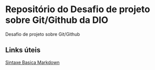 # Repositório do Desafio de projeto sobre Git/Github da DIO
Desafio de projeto sobre Git/Github

## Links úteis
[Sintaxe Basica Markdown](https://www.markdownguide.org/getting-started/)
